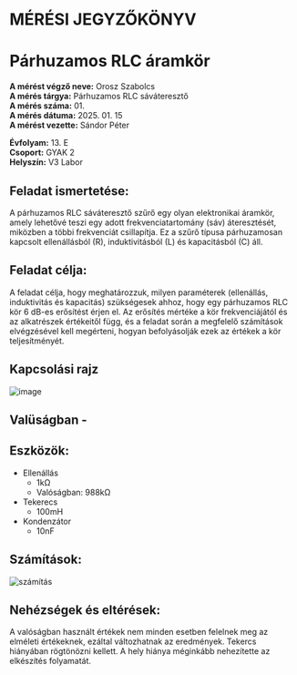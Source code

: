 
# MÉRÉSI JEGYZŐKÖNYV  
# Párhuzamos RLC áramkör
**A mérést végző neve:** Orosz Szabolcs      
**A mérés tárgya:** Párhuzamos RLC sáváteresztő  
**A mérés száma:** 01.     
**A mérés dátuma:** 2025. 01. 15      
**A mérést vezette:** Sándor Péter      

**Évfolyam:** 13. E    
**Csoport:** GYAK 2   
**Helyszín:** V3 Labor   

## Feladat ismertetése:   
A párhuzamos RLC sáváteresztő szűrő egy olyan elektronikai áramkör, amely lehetővé teszi egy adott frekvenciatartomány (sáv) áteresztését, miközben a többi frekvenciát csillapítja. Ez a szűrő típusa párhuzamosan kapcsolt ellenállásból (R), induktivitásból (L) és kapacitásból (C) áll.    

## Feladat célja:   
A feladat célja, hogy meghatározzuk, milyen paraméterek (ellenállás, induktivitás és kapacitás) szükségesek ahhoz, hogy egy párhuzamos RLC kör 6 dB-es erősítést érjen el. Az erősítés mértéke a kör frekvenciájától és az alkatrészek értékeitől függ, és a feladat során a megfelelő számítások elvégzésével kell megérteni, hogyan befolyásolják ezek az értékek a kör teljesítményét.  

## Kapcsolási rajz  
![image](https://github.com/user-attachments/assets/d0268948-870d-45a6-8018-7f1dccdb69c9)

## Valüságban -  

## Eszközök:  
  - Ellenállás  
      - 1kΩ  
      - Valóságban: 988kΩ  
  - Tekerecs  
      - 100mH  
  - Kondenzátor  
      - 10nF  

## Számítások:   
  ![számítás](https://github.com/user-attachments/assets/07fe579b-0cf5-4596-91b4-b6f1a987ac9e)  
  


## Nehézségek és eltérések:   
A valóságban használt értékek nem minden esetben felelnek meg az elméleti értékeknek, ezáltal változhatnak az eredmények. Tekercs hiányában rögtönözni kellett. A hely hiánya méginkább nehezítette az elkészítés folyamatát.     



  
